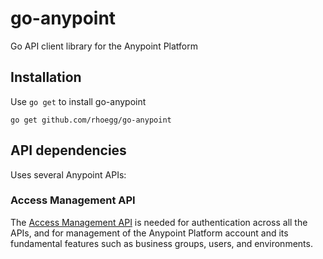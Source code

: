 # go-anypoint
Go API client library for the Anypoint Platform

## Installation

Use `go get` to install go-anypoint
```
go get github.com/rhoegg/go-anypoint
```

## API dependencies
Uses several Anypoint APIs:

### Access Management API
The [Access Management API](https://anypoint.mulesoft.com/exchange/portals/anypoint-platform/f1e97bc6-315a-4490-82a7-23abe036327a.anypoint-platform/access-management-api/) 
is needed for authentication across all the APIs, and for management of the Anypoint Platform account and its 
fundamental features such as business groups, users, and environments.
